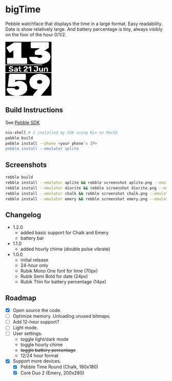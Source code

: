 # bigTime

Pebble watchface that displays the time in a large format. Easy readability. Date is show relatively large. And battery percentage is tiny, always visibly on the foor of the hour 0/1/2.

![screenshot](aplite.png)
## Build Instructions
See [Pebble SDK](https://developer.rebble.io)

```bash
nix-shell # I installed my SDK using Nix on MacOS
pebble build
pebble install --phone <your phone's IP>
pebble install --emulator aplite
```

## Screenshots
```bash
rebble build
rebble install --emulator aplite && rebble screenshot aplite.png --emulator aplite
rebble install --emulator diorite && rebble screenshot diorite.png --emulator diorite
rebble install --emulator chalk && rebble screenshot chalk.png --emulator chalk
rebble install --emulator emery && rebble screenshot emery.png --emulator emery
```

## Changelog
- 1.2.0
    - added basic support for Chalk and Emery
    - battery bar
- 1.1.0
    - added hourly chime (double pulse vibrate)
- 1.0.0
    - initial release
    - 24-hour only
    - Rubik Mono One font for time (70px)
    - Rubik Semi Bold for date (24px)
    - Rubik Thin for battery percentage (14px)

## Roadmap
- [x] Open source the code.
- [ ] Optimize memory. Unloading unused bitmaps.
- [ ] Add 12-hour support?
- [ ] Light mode.
- [ ] User settings.
    - toggle light/dark mode
    - toggle hourly chime
    - ~~toggle battery percentage~~
    - 12/24 hour format
- [x] Support more devices.
    - [x] Pebble Time Round (Chalk, 180x180)
    - [x] Core Duo 2 (Emery, 200x280)